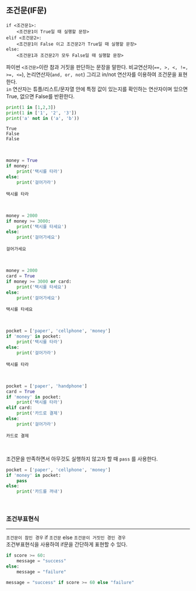 

## 조건문(IF문)

```
if <조건문1>:   
    <조건문1이 True일 때 실행할 문장>  
elif <조건문2>:  
    <조건문1이 False 이고 조건문2가 True일 때 실행할 문장>
else:
    <조건문1과 조건문2가 모두 False일 때 실행할 문장>
```

파이썬 `<조건문>`이란 참과 거짓을 판단하는 문장을 말한다. 비교연산자(`==, >, <, !=, >=, <=`), 논리연산자(`and, or, not`) 그리고 in/not 연산자를 이용하여 조건문을 표현한다.  
`in` 연산자는 튜플/리스트/문자열 안에 특정 값이 있는지를 확인하는 연산자이며 있으면 True, 없으면 False를 반환한다.

```python
print(1 in [1,2,3])
print(1 in ['1', '2', '3'])
print('a' not in ('a', 'b'))
```

```text
True
False
False
```

<br>

```python
money = True
if money:
    print('택시를 타라')
else:
    print('걸어가라')
```
```text
택시를 타라
```

<br>

```python
money = 2000
if money >= 3000:
    print('택시를 타세요')
else:
    print('걸어가세요')
```

```text
걸어가세요
```

<br>

```python
money = 2000
card = True
if money >= 3000 or card:
    print('택시를 타세요')
else:
    print('걸어가세요')
```

```text
택시를 타세요
```

<br>

```python
pocket = ['paper', 'cellphone', 'money']
if 'money' in pocket:
    print('택시를 타라')
else:
    print('걸어가라')
```

```text
택시를 타라
```

<br>

```python
pocket = ['paper', 'handphone']
card = True
if 'money' in pocket:
    print('택시를 타라')
elif card:
    print('카드로 결제')
else:
    print('걸어가라')
```

```text
카드로 결제
```

<br>

조건문을 만족하면서 아무것도 실행하지 않고자 할 때 `pass` 를 사용한다.

```python
pocket = ['paper', 'cellphone', 'money']
if 'money' in pocket:
    pass
else:
    print('카드를 꺼내')
```

<br>

### 조건부표현식
---

`조건문이 참인 경우` if `조건문` else `조건문이 거짓인 경인 경우`  
조건부표현식을 사용하여 if문을 간단하게 표현할 수 있다.

```python
if score >= 60:
    message = "success"
else:
    message = "failure"

message = "success" if score >= 60 else "failure"
```
